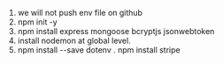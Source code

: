 1. we will not push env file on github
1. npm init -y
2. npm install express mongoose bcryptjs jsonwebtoken
3. install nodemon at global level.
4. npm install --save dotenv    <!-- to use process -->.
 npm install stripe